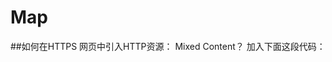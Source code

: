 # Map

##如何在HTTPS 网页中引入HTTP资源： Mixed Content？
加入下面这段代码：
<meta http-equiv="Content-Security-Policy" content="upgrade-insecure-requests">
